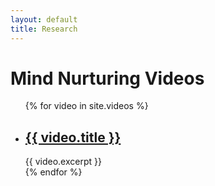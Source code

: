 ```yaml
---
layout: default
title: Research
---
```


<h1>Mind Nurturing Videos</h1>
<ul>
  {% for video in site.videos %}
    <li>      
      <h2><a href="{{ video.url }}">{{ video.title }}</a></h2>
      {{ video.excerpt }}
    </li>
  {% endfor %}
</ul>
